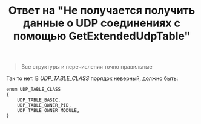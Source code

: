 ﻿---
title: "Ответ на \"Не получается получить данные о UDP соединениях с помощью GetExtendedUdpTable\""
se.owner.user_id: 240512
se.owner.display_name: "MSDN.WhiteKnight"
se.owner.link: "https://ru.stackoverflow.com/users/240512/msdn-whiteknight"
se.answer_id: 835285
se.question_id: 835141
se.post_type: answer
se.score: 1
se.is_accepted: True
---
<blockquote>
  <p>Все структуры и перечисления точно правильные</p>
</blockquote>

<p>Так то нет. В <em>UDP_TABLE_CLASS</em> порядок неверный, должно быть:</p>

<pre><code>enum UDP_TABLE_CLASS
{
    UDP_TABLE_BASIC,            
    UDP_TABLE_OWNER_PID,
    UDP_TABLE_OWNER_MODULE,
}
</code></pre>
